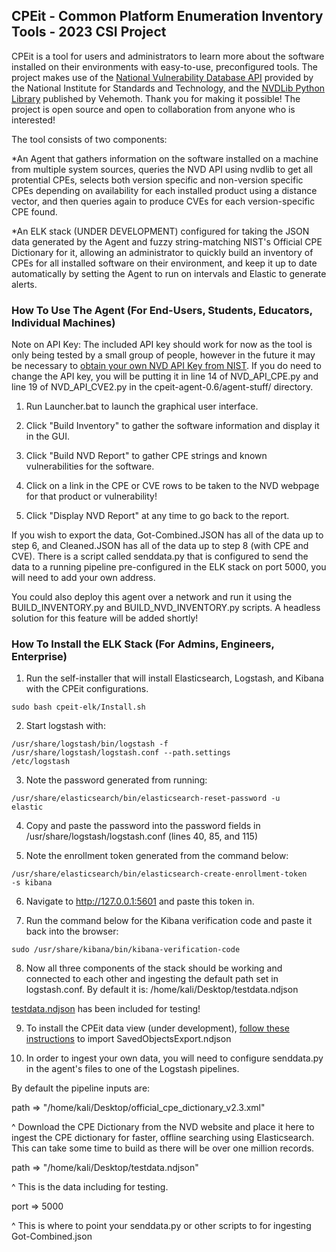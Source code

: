 ## <b> CPEit - Common Platform Enumeration Inventory Tools - 2023 CSI Project</b>


CPEit is a tool for users and administrators to learn more about the software installed on their environments with easy-to-use, preconfigured tools. The project makes use of the [National Vulnerability Database API](https://nvd.nist.gov/developers/vulnerabilities) provided by the National Institute for Standards and Technology, and the [NVDLib Python Library](https://nvdlib.com/en/latest/) published by Vehemoth. Thank you for making it possible! The project is open source and open to collaboration from anyone who is interested! 

The tool consists of two components:

  *An Agent that gathers information on the software installed on a machine from multiple system sources, queries the NVD API using nvdlib to get all protential CPEs, selects both version specific and non-version specific CPEs depending on availability for each installed product using a distance vector, and then queries again to produce CVEs for each version-specific CPE found.
  
  *An ELK stack (UNDER DEVELOPMENT) configured for taking the JSON data generated by the Agent and fuzzy string-matching NIST's Official CPE Dictionary for it, allowing an administrator to quickly build an inventory of CPEs for all installed software on their environment, and keep it up to date automatically by setting the Agent to run on intervals and Elastic to generate alerts.

### <b>How To Use The Agent (For End-Users, Students, Educators, Individual Machines)</b>

Note on API Key: The included API key should work for now as the tool is only being tested by a small group of people, however in the future it may be necessary to [obtain your own NVD API Key from NIST](https://nvd.nist.gov/developers/request-an-api-key). If you do need to change the API key, you will be putting it in line 14 of NVD_API_CPE.py and line 19 of NVD_API_CVE2.py in the cpeit-agent-0.6/agent-stuff/ directory.


1. Run Launcher.bat to launch the graphical user interface. 

2. Click "Build Inventory" to gather the software information and display it in the GUI.

3. Click "Build NVD Report" to gather CPE strings and known vulnerabilities for the software.

4. Click on a link in the CPE or CVE rows to be taken to the NVD webpage for that product or vulnerability!

5. Click "Display NVD Report" at any time to go back to the report.

If you wish to export the data, Got-Combined.JSON has all of the data up to step 6, and Cleaned.JSON has all of the data up to step 8 (with CPE and CVE). There is a script called senddata.py that is configured to send the data to a running pipeline pre-configured in the ELK stack on port 5000, you will need to add your own address.

You could also deploy this agent over a network and run it using the BUILD_INVENTORY.py and BUILD_NVD_INVENTORY.py scripts. A headless solution for this feature will be added shortly!

  
### <b>How To Install the ELK Stack (For Admins, Engineers, Enterprise)</b>

1. Run the self-installer that will install Elasticsearch, Logstash, and Kibana with the CPEit configurations.

<code>sudo bash cpeit-elk/Install.sh </code>

2. Start logstash with:

<code>/usr/share/logstash/bin/logstash -f /usr/share/logstash/logstash.conf --path.settings /etc/logstash</code>

3. Note the password generated from running:

 <code>/usr/share/elasticsearch/bin/elasticsearch-reset-password -u elastic</code>
 
4. Copy and paste the password into the password fields in /usr/share/logstash/logstash.conf (lines 40, 85, and 115)
 
5. Note the enrollment token generated from the command below:
 
 <code>/usr/share/elasticsearch/bin/elasticsearch-create-enrollment-token -s kibana</code>
 
 6. Navigate to http://127.0.0.1:5601 and paste this token in.
 
 7. Run the command below for the Kibana verification code and paste it back into the browser:
 
<code>sudo /usr/share/kibana/bin/kibana-verification-code</code>

8. Now all three components of the stack should be working and connected to each other and ingesting the default path set in logstash.conf. By default it is:
/home/kali/Desktop/testdata.ndjson

[testdata.ndjson](https://github.com/RaXx00n/cpeit/blob/main/cpeit-elk/testdata.ndjson) has been included for testing!

9. To install the CPEit data view (under development), [follow these instructions](https://www.elastic.co/guide/en/kibana/current/managing-saved-objects.html) to import SavedObjectsExport.ndjson

10. In order to ingest your own data, you will need to configure senddata.py in the agent's files to one of the Logstash pipelines.

By default the pipeline inputs are: 

path => "/home/kali/Desktop/official_cpe_dictionary_v2.3.xml"

  ^ Download the CPE Dictionary from the NVD website and place it here to ingest the CPE dictionary for faster, offline searching using Elasticsearch. This can take some time to build as there will be over one million records.

path => "/home/kali/Desktop/testdata.ndjson"

  ^ This is the data including for testing.

port => 5000

  ^ This is where to point your senddata.py or other scripts to for ingesting Got-Combined.json
